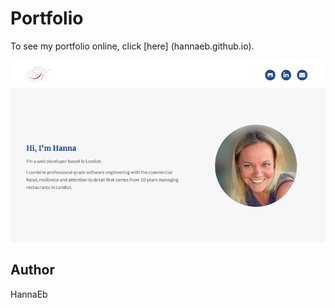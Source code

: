 # Portfolio

To see my portfolio online, click [here] (hannaeb.github.io).

![](assets/screenshot.png)

## Author

HannaEb

